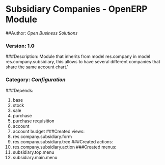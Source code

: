 # Subsidiary Companies - OpenERP Module
##Author: _Open Business Solutions_
### Version: 1.0
###Description:
Module that inherits from model res.company in model res.company.subsidiary,
this allows to have several different companies that share the same account chart.'
### Category: _Configuration_
###Depends:
1. base
2. stock
3. sale
4. purchase
5. purchase requisition
6. account
7. account budget
###Created views:
1. res.company.subsidiary.form
2. res.company.subsidiary.tree 
###Created actions:
1. res.company.subsidiary.action
###Created menus:
1. subsidiary.top.menu
2. subsidiary.main.menu  
